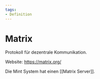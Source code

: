```yaml
---
tags:
- Definition
---
```


# Matrix

Protokoll für dezentrale Kommunikation.

Website: <https://matrix.org/>

Die Mint System hat einen [[Matrix Server]].